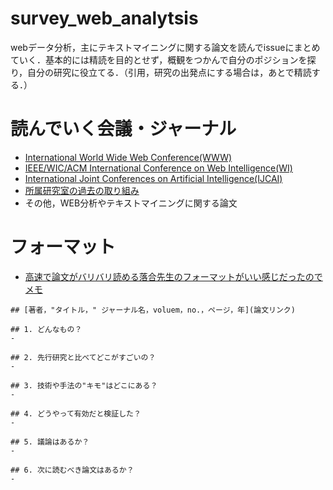 # survey_web_analytsis
webデータ分析，主にテキストマイニングに関する論文を読んでissueにまとめていく．基本的には精読を目的とせず，概観をつかんで自分のポジションを探り，自分の研究に役立てる．（引用，研究の出発点にする場合は，あとで精読する．）

# 読んでいく会議・ジャーナル
- [International World Wide Web Conference(WWW)](https://www.myhuiban.com/conference/137?lang=ja)
- [IEEE/WIC/ACM International Conference on Web Intelligence(WI)](https://webintelligence2019.com/)
- [International Joint Conferences on Artificial Intelligence(IJCAI)](https://www.ijcai.org)
- [所属研究室の過去の取り組み](http://www.panda.sys.t.u-tokyo.ac.jp/contributions.html)
- その他，WEB分析やテキストマイニングに関する論文

# フォーマット
- [高速で論文がバリバリ読める落合先生のフォーマットがいい感じだったのでメモ](http://lafrenze.hatenablog.com/entry/2015/08/04/120205)
```
## [著者，"タイトル，" ジャーナル名，voluem，no.，ページ，年](論文リンク)

## 1. どんなもの？
- 

## 2. 先行研究と比べてどこがすごいの？
- 

## 3. 技術や手法の"キモ"はどこにある？
- 

## 4. どうやって有効だと検証した？
- 

## 5. 議論はあるか？
- 

## 6. 次に読むべき論文はあるか？
- 
```
